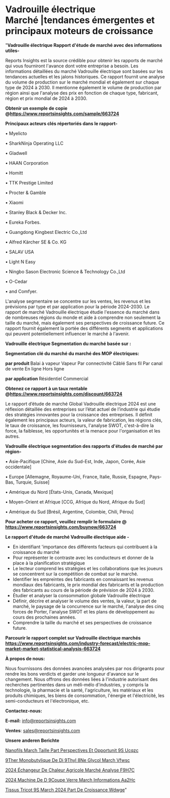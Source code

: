 # Vadrouille électrique Marché |tendances émergentes et principaux moteurs de croissance

"<strong>Vadrouille électrique Rapport d'étude de marché avec des informations utiles-</strong>

Reports Insights est la source crédible pour obtenir les rapports de marché qui vous fourniront l'avance dont votre entreprise a besoin. Les informations détaillées du marché Vadrouille électrique sont basées sur les tendances actuelles et les jalons historiques. Ce rapport fournit une analyse du volume de production sur le marché mondial et également sur chaque type de 2024 à 2030. Il mentionne également le volume de production par région ainsi que l'analyse des prix en fonction de chaque type, fabricant, région et prix mondial de 2024 à 2030.

<strong><b>Obtenir un exemple de copie @</b></strong><a href=https://www.reportsinsights.com/sample/663724><strong><b>https://www.reportsinsights.com/sample/663724</b></strong></a>

<b>Principaux acteurs clés répertoriés dans le rapport-</b>

<b> </b>• Myelicto

• SharkNinja Operating LLC

• Gladwell

• HAAN Corporation

• Homitt

• TTK Prestige Limited

• Procter & Gamble

• Xiaomi

• Stanley Black & Decker Inc.

• Eureka Forbes.

• Guangdong Kingbest Electric Co.,Ltd

• Alfred Kärcher SE & Co. KG

• SALAV USA

• Light N Easy

• Ningbo Sason Electronic Science & Technology Co.,Ltd

• O-Cedar

• and Comfyer.

L'analyse segmentaire se concentre sur les ventes, les revenus et les prévisions par type et par application pour la période 2024-2030. Le rapport de marché Vadrouille électrique étudie l'essence du marché dans de nombreuses régions du monde et aide à comprendre non seulement la taille du marché, mais également ses perspectives de croissance future. Ce rapport fournit également la portée des différents segments et applications qui peuvent potentiellement influencer le marché à l'avenir.

<strong>Vadrouille électrique Segmentation du marché basée sur :</strong>

<strong> Segmentation clé du marché du marché des MOP électriques: </strong>

<strong> par produit </strong>
Balai à vapeur
Vapeur
Par connectivité
Câblé
Sans fil
Par canal de vente
En ligne
Hors ligne

<strong> par application </strong>
Résidentiel
Commercial

<strong><b>Obtenez ce rapport à un taux rentable @</b></strong><a href=https://www.reportsinsights.com/discount/663724><strong><b>https://www.reportsinsights.com/discount/663724</b></strong></a>

Le rapport d’étude de marché Global Vadrouille électrique 2024 est une réflexion détaillée des entreprises sur l’état actuel de l’industrie qui étudie des stratégies innovantes pour la croissance des entreprises. Il définit également les principaux acteurs, la valeur de fabrication, les régions clés, le taux de croissance, les fournisseurs, l'analyse SWOT, c'est-à-dire la force, la faiblesse, les opportunités et la menace pour l'organisation et les autres.

<strong>Vadrouille électrique segmentation des rapports d'études de marché par région-</strong>

• Asie-Pacifique [Chine, Asie du Sud-Est, Inde, Japon, Corée, Asie occidentale]

• Europe [Allemagne, Royaume-Uni, France, Italie, Russie, Espagne, Pays-Bas, Turquie, Suisse]

• Amérique du Nord [États-Unis, Canada, Mexique]

• Moyen-Orient et Afrique [CCG, Afrique du Nord, Afrique du Sud]

• Amérique du Sud [Brésil, Argentine, Colombie, Chili, Pérou]

<strong>Pour acheter ce rapport, veuillez remplir le formulaire @   <a href=https://www.reportsinsights.com/buynow/663724>https://www.reportsinsights.com/buynow/663724</a></strong>

<strong>Le rapport d'étude de marché Vadrouille électrique aide -</strong>
<ul>
  <li>En identifiant 'importance des différents facteurs qui contribuent à la croissance du marché</li>
  <li>Pour représenter le contraste avec les conducteurs et donner de la place à la planification stratégique</li>
  <li>Le lecteur comprend les stratégies et les collaborations que les joueurs se concentrent sur la compétition de combat sur le marché.</li>
  <li>Identifier les empreintes des fabricants en connaissant les revenus mondiaux des fabricants, le prix mondial des fabricants et la production des fabricants au cours de la période de prévision de 2024 à 2030.</li>
  <li>Étudier et analyser la consommation globale Vadrouille électrique</li>
  <li>Définir, décrire et analyser le volume des ventes, la valeur, la part de marché, le paysage de la concurrence sur le marché, l'analyse des cinq forces de Porter, l'analyse SWOT et les plans de développement au cours des prochaines années.</li>
  <li>Comprendre la taille du marché et ses perspectives de croissance future.</li>
</ul>

<strong>Parcourir le rapport complet sur Vadrouille électrique marchés <a href=https://www.reportsinsights.com/industry-forecast/electric-mop-market-market-statistical-analysis-663724>https://www.reportsinsights.com/industry-forecast/electric-mop-market-market-statistical-analysis-663724</a></strong>

<strong>À propos de nous:</strong>

Nous fournissons des données avancées analysées par nos dirigeants pour rendre les bons verdicts et garder une longueur d'avance sur le changement. Nous offrons des données liées à l'industrie autorisant des recherches pertinentes dans un méli-mélo d'industries, y compris la technologie, la pharmacie et la santé, l'agriculture, les matériaux et les produits chimiques, les biens de consommation, l'énergie et l'électricité, les semi-conducteurs et l'électronique, etc.

<strong>Contactez-nous:</strong>

<strong>E-mail:</strong> <a href=mailto:info@reportsinsights.com>info@reportsinsights.com</a>

<strong>Ventes</strong>: <a href=mailto:sales@reportsinsights.com>sales@reportsinsights.com</a>

<strong>Unsere anderen Berichte</strong>

<a href=https://www.linkedin.com/pulse/nanofils-march%C3%A9-taille-part-perspectives-et-opportunit%C3%A9s-ucqzc/>Nanofils March Taille Part Perspectives Et Opportunit 9S Ucqzc</a>

<a href=https://www.linkedin.com/pulse/%C3%A9ther-monobutylique-de-di%C3%A9thyl%C3%A8ne-glycol-march%C3%A9-vfwsc/> 9Ther Monobutylique De Di 9Thyl 8Ne Glycol March Vfwsc</a>

<a href=https://www.linkedin.com/pulse/2024-échangeur-de-chaleur-agricole-marché-analyse-f9h7c/>2024 Échangeur De Chaleur Agricole Marché Analyse F9H7C</a>

<a href=https://www.linkedin.com/pulse/2024-machine-de-d%C3%A9coupe-verre-march%C3%A9-informations-aa2hc/>2024 Machine De D 9Coupe Verre March Informations Aa2Hc</a>

<a href=https://www.linkedin.com/pulse/tissus-tricot%C3%A9s-march%C3%A9-2024-part-de-croissance-wdwge/>Tissus Tricot 9S March 2024 Part De Croissance Wdwge</a>"

